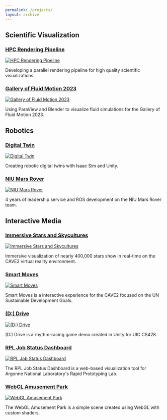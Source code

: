 ```yaml
---
permalink: /projects/
layout: archive
---
```


## Scientific Visualization

### [HPC Rendering Pipeline](https://halbry.github.io/personal-page/sciviz/)<br>
[![HPC Rendering Pipeline][1]][2] 

[1]: https://halbry.github.io/personal-page/assets/images/sciviz/star-thumb-long.png
[2]: https://halbry.github.io/personal-page/sciviz/

Developing a parallel rendering pipeline for high quality scientific visualizations. 

### [Gallery of Fluid Motion 2023](https://halbry.github.io/personal-page/trb/)<br>
[![Gallery of Fluid Motion 2023][3]][4] 

[3]: https://halbry.github.io/personal-page/assets/images/sciviz/trb-long.png
[4]: https://halbry.github.io/personal-page/trb/

Using ParaView and Blender to visualize fluid simulations for the Gallery of Fluid Motion 2023.

## Robotics

### [Digital Twin](https://halbry.github.io/personal-page/dt/)<br>
[![Digital Twin][5]][6] 

[5]: https://halbry.github.io/personal-page/assets/images/dt-long.png
[6]: https://halbry.github.io/personal-page/dt/

Creating robotic digital twins with Isaac Sim and Unity.

### [NIU Mars Rover](https://halbry.github.io/personal-page/niurov/)<br>
[![NIU Mars Rover][7]][8] 

[7]: https://halbry.github.io/personal-page/assets/images/rover-thumb-long.png
[8]: https://halbry.github.io/personal-page/niurov/

4 years of leadership service and ROS development on the NIU Mars Rover team. 

## Interactive Media

### [Immersive Stars and Skycultures](https://halbry.github.io/CS528-Docs/)<br>
[![Immersive Stars and Skycultures][9]][10] 

[9]: https://halbry.github.io/personal-page/assets/images/imss-long.png
[10]: https://halbry.github.io/CS528-Docs/

Immersive visualization of nearly 400,000 stars show in real-time on the CAVE2 virtual reality environment. 

### [Smart Moves](https://halbry.github.io/personal-page/smm/)<br>
[![Smart Moves][17]][18] 

[17]: https://halbry.github.io/personal-page/assets/images/sm-long.jpg
[18]: https://halbry.github.io/personal-page/smm/

Smart Moves is a interactive experience for the CAVE2 focused on the UN Sustainable Development Goals. 

### [(D:) Drive](https://halbry.github.io/personal-page/ddrive/)<br> 
[![(D:) Drive][11]][12] 

[11]: https://halbry.github.io/personal-page/assets/images/ddrive-thumb-long.png
[12]: https://halbry.github.io/personal-page/ddrive/

(D:) Drive is a rhythm-racing game demo created in Unity for UIC CS428. 

### [RPL Job Status Dashboard](https://halbry.github.io/personal-page/rpl/)<br> 
[![RPL Job Status Dashboard][13]][14] 

[13]: https://halbry.github.io/personal-page/assets/images/rpllong.png
[14]: https://halbry.github.io/personal-page/rpl/

The RPL Job Status Dashboard is a web-based visualization tool for Argonne National Laboratory's Rapid Prototyping Lab. 

### [WebGL Amusement Park](https://halbry.github.io/webgl-park/ParkA4/index.html)<br>
[![WebGL Amusement Park][15]][16] 

[15]: https://halbry.github.io/personal-page/assets/images/webgl-long.png
[16]: https://halbry.github.io/webgl-park/ParkA4/index.html

The WebGL Amusement Park is a simple scene created using WebGL with custom shaders. 